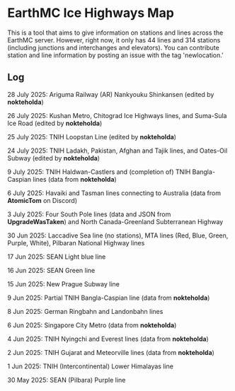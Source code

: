 # EarthMC Ice Highways Map

This is a tool that aims to give information on stations and lines across the EarthMC server. However, right now, it only has 44 lines and 314 stations (including junctions and interchanges and elevators). You can contribute station and line information by posting an issue with the tag 'newlocation.'

## Log

28 July 2025: Ariguma Railway (AR) Nankyouku Shinkansen (edited by **nokteholda**)

26 July 2025: Kushan Metro, Chitograd Ice Highways lines, and Suma-Sula Ice Road (edited by **nokteholda**)

25 July 2025: TNIH Loopstan Line (edited by **nokteholda**)

24 July 2025: TNIH Ladakh, Pakistan, Afghan and Tajik lines, and Oates-Oil Subway (edited by **nokteholda**)

9 July 2025: TNIH Haldwan-Castlers and (completion of) TNIH Bangla-Caspian lines (data from **nokteholda**)

6 July 2025: Havaiki and Tasman lines connecting to Australia (data from **AtomicTom** on Discord)

3 July 2025: Four South Pole lines (data and JSON from **UpgradeWasTaken**) and North Canada-Greenland Subterranean Highway

30 Jun 2025: Laccadive Sea line (no stations), MTA lines (Red, Blue, Green, Purple, White), Pilbaran National Highway lines

17 Jun 2025: SEAN Light blue line

16 Jun 2025: SEAN Green line

15 Jun 2025: New Prague Subway line

9 Jun 2025: Partial TNIH Bangla-Caspian line (data from **nokteholda**)

8 Jun 2025: German Ringbahn and Landonbahn lines

6 Jun 2025: Singapore City Metro (data from **nokteholda**)

4 Jun 2025: TNIH Nyingchi and Everest lines (data from **nokteholda**)

2 Jun 2025: TNIH Gujarat and Meteorville lines (data from **nokteholda**)

1 Jun 2025: TNIH (Intercontinental) Lower Himalayas line

30 May 2025: SEAN (Pilbara) Purple line
